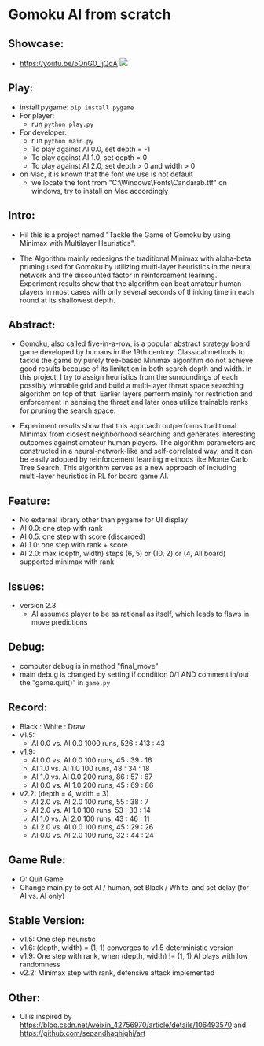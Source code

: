 Gomoku AI from scratch
======================

Showcase:
---------
- https://youtu.be/5QnG0_ijQdA
![](https://github.com/yang-su2000/Gomoku-AI-from-Scratch/images/Gomoku-Demo.gif)

Play:
-----
- install pygame: `pip install pygame`
- For player:
  - run `python play.py`
- For developer:
  - run `python main.py`
  - To play against AI 0.0, set depth = -1
  - To play against AI 1.0, set depth = 0
  - To play against AI 2.0, set depth > 0 and width > 0
- on Mac, it is known that the font we use is not default
  - we locate the font from "C:\Windows\Fonts\Candarab.ttf" on windows, try to install on Mac accordingly

Intro:
------
- Hi! this is a project named "Tackle the Game of Gomoku by using Minimax with Multilayer Heuristics".

- The Algorithm mainly redesigns the traditional Minimax with alpha-beta pruning used for Gomoku by utilizing multi-layer heuristics in the neural network and the discounted factor in reinforcement learning. Experiment results show that the algorithm can beat amateur human players in most cases with only several seconds of thinking time in each round at its shallowest depth.

Abstract:
---------
- Gomoku, also called five-in-a-row, is a popular abstract strategy board game developed by humans in the 19th century. Classical methods to tackle the game by purely tree-based Minimax algorithm do not achieve good results because of its limitation in both search depth and width. In this project, I try to assign heuristics from the surroundings of each possibly winnable grid and build a multi-layer threat space searching algorithm on top of that. Earlier layers perform mainly for restriction and enforcement in sensing the threat and later ones utilize trainable ranks for pruning the search space.

- Experiment results show that this approach outperforms traditional Minimax from closest neighborhood searching and generates interesting outcomes against amateur human players. The algorithm parameters are constructed in a neural-network-like and self-correlated way, and it can be easily adopted by reinforcement learning methods like Monte Carlo Tree Search. This algorithm serves as a new approach of including multi-layer heuristics in RL for board game AI.

Feature:
--------
- No external library other than pygame for UI display
- AI 0.0: one step with rank
- AI 0.5: one step with score (discarded)
- AI 1.0: one step with rank + score
- AI 2.0: max (depth, width) steps (6, 5) or (10, 2) or (4, All board) supported minimax with rank

Issues:
-------
- version 2.3
  - AI assumes player to be as rational as itself, which leads to flaws in move predictions

Debug:
------
- computer debug is in method "final_move"
- main debug is changed by setting if condition 0/1 AND comment in/out the "game.quit()" in `game.py`

Record:
------
- Black : White : Draw
- v1.5: 
  - AI 0.0 vs. AI 0.0 1000 runs, 526 : 413 : 43
- v1.9:
  - AI 0.0 vs. AI 0.0 100 runs, 45 : 39 : 16
  - AI 1.0 vs. AI 1.0 100 runs, 48 : 34 : 18
  - AI 1.0 vs. AI 0.0 200 runs, 86 : 57 : 67
  - AI 0.0 vs. AI 1.0 200 runs, 45 : 69 : 86
- v2.2: (depth = 4, width = 3)
  - AI 2.0 vs. AI 2.0 100 runs, 55 : 38 : 7
  - AI 2.0 vs. AI 1.0 100 runs, 53 : 33 : 14
  - AI 1.0 vs. AI 2.0 100 runs, 43 : 46 : 11
  - AI 2.0 vs. AI 0.0 100 runs, 45 : 29 : 26
  - AI 0.0 vs. AI 2.0 100 runs, 32 : 44 : 24

Game Rule:
----------
- Q: Quit Game
- Change main.py to set AI / human, set Black / White, and set delay (for AI vs. AI only)

Stable Version:
---------------
- v1.5: One step heuristic
- v1.6: (depth, width) = (1, 1) converges to v1.5 deterministic version
- v1.9: One step with rank, when (depth, width) != (1, 1) AI plays with low randomness
- v2.2: Minimax step with rank, defensive attack implemented

Other:
------
- UI is inspired by https://blog.csdn.net/weixin_42756970/article/details/106493570 and https://github.com/sepandhaghighi/art